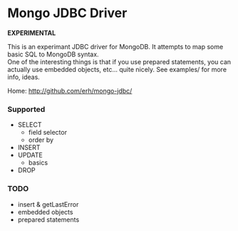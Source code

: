 
Mongo JDBC Driver
===========

__EXPERIMENTAL__

This is an experimant JDBC driver for MongoDB.  It attempts to map some basic SQL to MongoDB syntax.  
One of the interesting things is that if you use prepared statements, you can actually use embedded objects, etc... quite nicely. 
See examples/ for more info, ideas.

Home: http://github.com/erh/mongo-jdbc/


### Supported
 - SELECT
   - field selector
   - order by
 - INSERT
 - UPDATE
   - basics
 - DROP

### TODO
 - insert & getLastError
 - embedded objects
 - prepared statements
